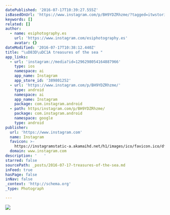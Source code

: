 ```yaml
---
datePublished: '2016-07-17T10:39:27.555Z'
isBasedOnUrl: 'https://www.instagram.com/p/BH9YDZRhzme/?tagged=itwstories'
keywords: []
related: []
author:
  - name: esiphotography.es
    url: 'https://www.instagram.com/esiphotography.es'
    avatar: {}
dateModified: '2016-07-17T10:38:12.440Z'
title: "\uD83D\uDC1A treasures of the sea "
app_links:
  - url: 'instagram://media?id=1296298054164887966'
    type: ios
    namespace: ai
    app_name: Instagram
    app_store_id: '389801252'
  - url: 'https://www.instagram.com/p/BH9YDZRhzme/'
    type: android
    namespace: ai
    app_name: Instagram
    package: com.instagram.android
  - path: https/instagram.com/p/BH9YDZRhzme/
    package: com.instagram.android
    namespace: google
    type: android
publisher:
  url: 'https://www.instagram.com'
  name: Instagram
  favicon: >-
    https://instagramstatic-a.akamaihd.net/h1/images/ico/favicon.ico/dfa85bb1fd63.ico
  domain: www.instagram.com
description: '   '
starred: false
sourcePath: _posts/2016-07-17-treasures-of-the-sea.md
inFeed: true
hasPage: false
inNav: false
_context: 'http://schema.org'
_type: Photograph

---
```

![   ](https://scontent.cdninstagram.com/t51.2885-15/s640x640/sh0.08/e35/13741283_135333656899256_1991093866_n.jpg?ig_cache_key=MTI5NjI5ODA1NDE2NDg4Nzk2Ng%3D%3D.2)